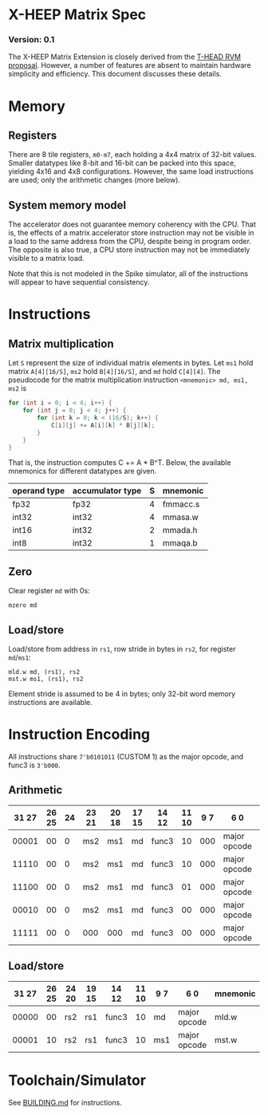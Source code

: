 # X-HEEP Matrix Spec

### Version: 0.1

The X-HEEP Matrix Extension is closely derived from the [T-HEAD RVM proposal](https://github.com/XUANTIE-RV/riscv-matrix-extension-spec/tree/master). However, a number of features are absent to maintain hardware simplicity and efficiency. This document discusses these details.

# Memory

## Registers
There are 8 tile registers, `m0-m7`, each holding a 4x4 matrix of 32-bit values. Smaller datatypes like 8-bit and 16-bit can be packed into this space, yielding 4x16 and 4x8 configurations. However, the same load instructions are used; only the arithmetic changes (more below).

## System memory model

The accelerator does not guarantee memory coherency with the CPU. That is, the effects of a matrix accelerator store instruction may not be visible in a load to the same address from the CPU, despite being in program order. The opposite is also true, a CPU store instruction may not be immediately visible to a matrix load.

Note that this is not modeled in the Spike simulator, all of the instructions will appear to have sequential consistency.

# Instructions

## Matrix multiplication

Let `S` represent the size of individual matrix elements in bytes. Let `ms1` hold matrix `A[4][16/S]`, `ms2` hold `B[4][16/S]`, and `md` hold `C[4][4]`. The pseudocode for the matrix multiplication instruction `<mnemonic> md, ms1, ms2` is

```c
for (int i = 0; i < 4; i++) {
    for (int j = 0; j < 4; j++) {
        for (int k = 0; k < (16/S); k++) {
            C[i][j] += A[i][k] * B[j][k];
        }
    }
}
```
That is, the instruction computes C += A * B^T.  Below, the available mnemonics for different datatypes are given.

| operand type | accumulator type | S | mnemonic |
|-----| ------- | - | - |
| fp32 | fp32 | 4 | fmmacc.s |
| int32 | int32 | 4 | mmasa.w |
| int16 | int32 | 2 | mmada.h |
| int8 | int32 | 1 | mmaqa.b |

## Zero

Clear register `md` with 0s:  
```
mzero md
```

## Load/store

Load/store from address in `rs1`, row stride in bytes in `rs2`, for register `md`/`ms1`:

```
mld.w md, (rs1), rs2
mst.w ms1, (rs1), rs2
```

Element stride is assumed to be 4 in bytes; only 32-bit word memory instructions are available. 

# Instruction Encoding

All instructions share `7'b0101011` (CUSTOM 1) as the major opcode, and func3 is `3'b000`.

## Arithmetic

|31 27 | 26 25 | 24 | 23 21 | 20 18 | 17 15 | 14 12 | 11 10 | 9 7 | 6 0 | mnemonic |
| ----- | ---- | --- | ---- | ----- | ----- | ----- | ----- | --- | --- | -- |
| 00001 | 00 | 0 | ms2 | ms1 | md | func3 | 10 | 000 | major opcode | fmmacc.s 
| 11110 | 00 | 0 | ms2 | ms1 | md | func3 | 10 | 000 | major opcode | mmasa.w
| 11100 | 00 | 0 | ms2 | ms1 | md | func3 | 01 | 000 | major opcode | mmada.h
| 00010 | 00 | 0 | ms2 | ms1 | md | func3 | 00 | 000 | major opcode | mmaqa.b
| 11111 | 00 | 0 | 000 | 000 | md | func3 | 00 | 000 | major opcode | mzero

## Load/store

|31 27 |26 25 |24 20 |19 15 |14 12 |11 10 |9 7 |6 0 | mnemonic | 
| ---- | ---- |----- | ---- | ---- | ---- | -- | -- | ------- |
|00000	|00 |	rs2	|rs1	|func3	|10	|md	|major opcode	| mld.w |
|00001	|10 |	rs2	|rs1	|func3	|10	|ms1	|major opcode	|mst.w |

# Toolchain/Simulator

See [BUILDING.md](BUILDING.md) for instructions.